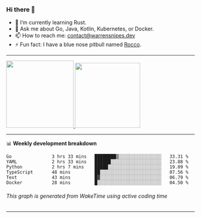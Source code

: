### Hi there 👋

- 🌱 I’m currently learning Rust.
- 💬 Ask me about Go, Java, Kotlin, Kubernetes, or Docker.
- 📫 How to reach me: contact@warrensnipes.dev
- ⚡ Fun fact: I have a blue nose pitbull named [Rocco](https://i.imgur.com/iLsSCKu.jpg).

-------


<a href="https://github.com/LockedThread/LockedThread">
  <img height="180em" src="https://github-readme-stats.vercel.app/api?username=LockedThread&theme=transparent&bg_color=00000000&show_icons=true&count_private=true" />
  <img height="174em" src="https://github-readme-stats.vercel.app/api/top-langs?username=LockedThread&theme=transparent&layout=compact&hide_progress=true&bg_color=00000000" />
  </a>

-------

📊 **Weekly development breakdown**
<!--START_SECTION:waka-->

```text
Go               3 hrs 33 mins   ████████▒░░░░░░░░░░░░░░░░   33.31 %
YAML             2 hrs 33 mins   ██████░░░░░░░░░░░░░░░░░░░   23.88 %
Python           2 hrs 7 mins    █████░░░░░░░░░░░░░░░░░░░░   19.89 %
TypeScript       48 mins         ██░░░░░░░░░░░░░░░░░░░░░░░   07.56 %
Text             43 mins         █▓░░░░░░░░░░░░░░░░░░░░░░░   06.79 %
Docker           28 mins         █░░░░░░░░░░░░░░░░░░░░░░░░   04.50 %
```

<!--END_SECTION:waka-->
###### *This graph is generated from WakeTime using active coding time*
-------

